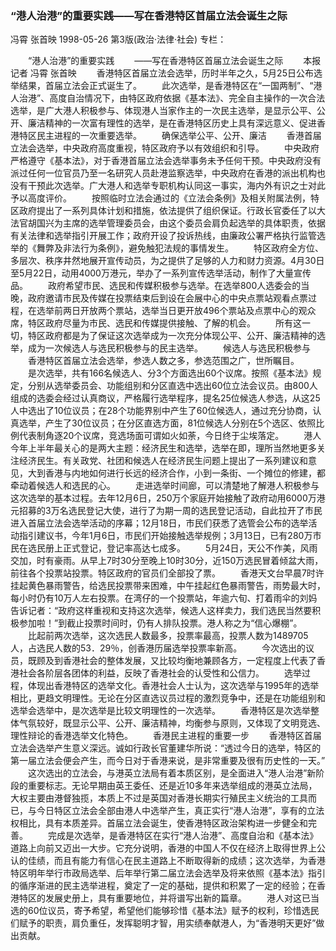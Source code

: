 ### “港人治港”的重要实践——写在香港特区首届立法会诞生之际
冯霄  张首映
1998-05-26
第3版(政治·法律·社会)
专栏：

　　“港人治港”的重要实践
　　——写在香港特区首届立法会诞生之际
　　本报记者  冯霄  张首映
　　香港特区首届立法会选举，历时半年之久，5月25日公布选举结果，首届立法会正式诞生了。
　　此次选举，是香港特区在“一国两制”、“港人治港”、高度自治情况下，由特区政府依据《基本法》、完全自主操作的一次合法选举，是广大港人积极参与、体现港人当家作主的一次民主选举，是显示公平、公开、廉洁精神的一次富有理性的选举，是在香港特区历史上具有深远意义、促进香港特区民主进程的一次重要选举。
　　确保选举公平、公开、廉洁
　　香港首届立法会选举，中央政府高度重视，特区政府予以有效组织和引导。
　　中央政府严格遵守《基本法》，对于香港首届立法会选举事务未予任何干预。中央政府没有派过任何一位官员乃至一名研究人员赴港监察选举，中央政府在香港的派出机构也没有干预此次选举。广大港人和选举专职机构认同这一事实，海内外有识之士对此予以高度评价。
　　按照临时立法会通过的《立法会条例》及相关附属法例，特区政府提出了一系列具体计划和措施，依法提供了组织保证。行政长官委任了以大法官胡国兴为主席的选举管理委员会，由这个委员会肩负起选举的具体职责，依据有关法律和选举指引开展工作；政府开设了投诉热线，由廉政公署严格执行监管选举的《舞弊及非法行为条例》，避免触犯法规的事情发生。
　　特区政府全方位、多层次、秩序井然地展开宣传动员，为之提供了足够的人力和财力资源。4月30日至5月22日，动用4000万港元，举办了一系列宣传选举活动，制作了大量宣传品。
　　政府希望市民、选民和传媒积极参与选举。在选举800人选委会的当晚，政府邀请市民及传媒在投票结束后到设在会展中心的中央点票站观看点票过程，在选举前两日开放两个票站，选举当日更开放496个票站及点票中心的观众席，特区政府尽量为市民、选民和传媒提供接触、了解的机会。
　　所有这一切，特区政府都是为了保证这次选举成为一次充分体现公平、公开、廉洁精神的选举，成为一次候选人与选民积极参与的民主选举。
　　候选人与选民积极参与
　　香港特区首届立法会选举，参选人数之多，参选范围之广，世所瞩目。
　　是次选举，共有166名候选人、分3个方面选出60个议席。按照《基本法》规定，分别从选举委员会、功能组别和分区直选中选出60位立法会议员。由800人组成的选委会经过认真商议，严格履行选举程序，提名25位候选人参选，从这25人中选出了10位议员；在28个功能界别中产生了60位候选人，通过充分协商，认真选举，产生了30位议员；在分区直选方面，81位候选人分别在5个选区、依照比例代表制角逐20个议席，竞选场面可谓如火如荼，今日终于尘埃落定。
　　港人今年上半年最关心的是两大主题：经济民生和选举，选举在即，理所当然地更多关注经济民生。有关政党、社团和候选人在经济民生问题上提出了一系列建议和意见，大到香港与内地如何进行长远的经济合作，小到一条街、一个摊位的修建，都牵动着候选人和选民的心。
　　走进选举时间廊，可以清楚地了解港人积极参与这次选举的基本过程。去年12月6日，250万个家庭开始接触了政府动用6000万港元招募的3万名选民登记大使，进行了为期一周的选民登记活动，自此拉开了市民进入首届立法会选举活动的序幕；12月18日，市民们获悉了选管会公布的选举活动指引建议书，今年1月6日，市民们开始接触选举规例；3月13日，已有280万市民在选民册上正式登记，登记率高达七成多。
　　5月24日，天公不作美，风雨交加，时有豪雨。从早上7时30分至晚上10时30分，近150万选民冒着倾盆大雨，前往各个投票站投票。特区政府的官员们全部投了票。
　　香港天文台早晨7时许挂起黄色暴雨警告，给选民投票带来困难，中午挂起红色暴雨警告，雨势最大时，每小时仍有10万人左右投票。在湾仔的一个投票站，年逾六旬、打着雨伞的刘妈告诉记者：“政府这样重视和支持这次选举，候选人这样卖力，我们选民当然要积极参加啦！”到截止投票时间时，仍有人排队投票。港人称之为“信心爆棚”。
　　比起前两次选举，这次选民人数最多，投票率最高，投票人数为1489705人，占选民人数的53．29％，创香港历届选举投票率新高。
　　今次选出的议员，既顾及到香港社会的整体发展，又比较均衡地兼顾各方，一定程度上代表了香港社会各阶层各团体的利益，反映了香港社会的认受性和公信力。
　　选举过程，体现出香港特区的选举文化。香港社会人士认为，这次选举与1995年的选举相比，更趋文明理性。无论在分区直选议员过程的激烈竞争中，还是在功能组别和选举会选举中，是次选举是比较文明理性的一次选举。
　　香港特区是次选举整体气氛较好，既显示公平、公开、廉洁精神，均衡参与原则，又体现了文明竞选、理性辩论的香港选举文化特色。
　　香港民主进程的重要一步
　　香港特区首届立法会选举产生意义深远。诚如行政长官董建华所说：“透过今日的选举，特区的第一届立法会便会产生，而今日对于香港来说，是非常重要及很有历史性的一天。”
　　这次选出的立法会，与港英立法局有着本质区别，是全面进入“港人治港”新阶段的重要标志。无论早期由英王委任、还是近10多年来选举组成的港英立法局，大权主要由港督独揽，本质上不过是英国对香港长期实行殖民主义统治的工具而已，与今日特区立法会全部由港人中选举产生，真正实行“港人治港”，享有的立法权相比，具有本质差异。首届立法会诞生，使香港特区政治架构进一步健全和完善。
　　完成是次选举，是香港特区在实行“港人治港”、高度自治和《基本法》道路上向前又迈出一大步。它充分说明，香港的中国人不仅在经济上取得世界上公认的佳绩，而且有能力有信心在民主道路上不断取得新的成绩；这次选举，为香港特区明年举行市政局选举、后年举行第二届立法会选举及将来依照《基本法》指引的循序渐进的民主选举进程，奠定了一定的基础，提供和积累了一定的经验；在香港特区的发展史册上，具有重要地位，并将谱写出新的篇章。
　　港人对这已当选的60位议员，寄予希望，希望他们能够珍惜《基本法》赋予的权利，珍惜选民们赋予的职责，肩负重任，发挥聪明才智，用实绩奉献港人，为“香港明天更好”做出贡献。
